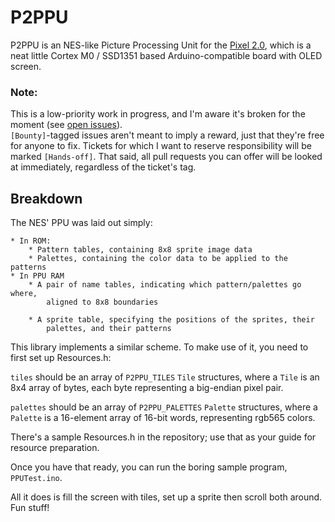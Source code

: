 # P2PPU

P2PPU is an NES-like Picture Processing Unit for the [Pixel 2.0](https://www.kickstarter.com/projects/rabidprototypes/pixel-20-the-arduino-compatible-smart-display), which is a neat little Cortex M0 / SSD1351 based Arduino-compatible board with OLED screen.

### Note:

This is a low-priority work in progress, and I'm aware it's broken for the 
moment (see [open issues](https://github.com/Fordi/P2PPU/issues)).  
`[Bounty]`-tagged issues aren't meant to imply a reward, just that they're 
free for anyone to fix.  Tickets for which I want to reserve responsibility
will be marked `[Hands-off]`.  That said, all pull requests you can offer 
will be looked at immediately, regardless of the ticket's tag.

## Breakdown

The NES' PPU was laid out simply:

    * In ROM:
        * Pattern tables, containing 8x8 sprite image data
        * Palettes, containing the color data to be applied to the patterns
    * In PPU RAM
        * A pair of name tables, indicating which pattern/palettes go where, 
            aligned to 8x8 boundaries

        * A sprite table, specifying the positions of the sprites, their 
            palettes, and their patterns

This library implements a similar scheme.  To make use of it, you need to first 
set up Resources.h:

`tiles` should be an array of `P2PPU_TILES` `Tile` structures, where a `Tile` 
is an 8x4 array of bytes, each byte representing a big-endian pixel pair.

`palettes` should be an array of `P2PPU_PALETTES` `Palette` structures, where a
`Palette` is a 16-element array of 16-bit words, representing rgb565 colors.

There's a sample Resources.h in the repository; use that as your guide for 
resource preparation.

Once you have that ready, you can run the boring sample program, `PPUTest.ino`.



All it does is fill the screen with tiles, set up a sprite then scroll both
around.  Fun stuff!




